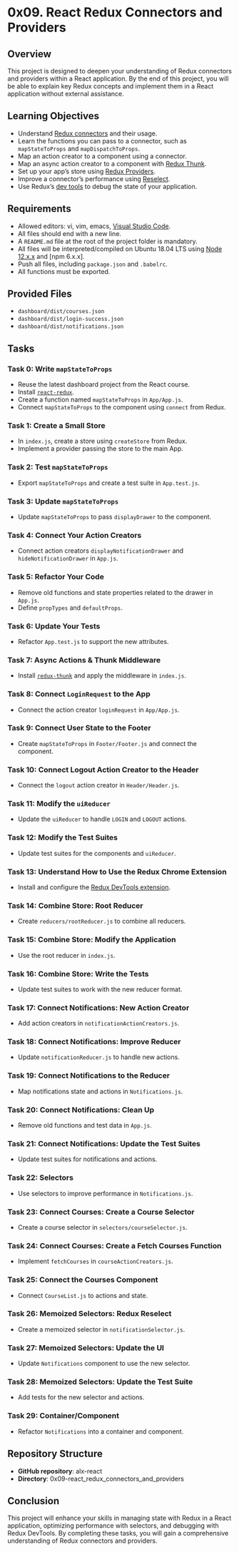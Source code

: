 # 0x09. React Redux Connectors and Providers

## Overview

This project is designed to deepen your understanding of Redux connectors and providers within a React application. By the end of this project, you will be able to explain key Redux concepts and implement them in a React application without external assistance.

## Learning Objectives

- Understand [Redux connectors](https://react-redux.js.org/api/connect) and their usage.
- Learn the functions you can pass to a connector, such as `mapStateToProps` and `mapDispatchToProps`.
- Map an action creator to a component using a connector.
- Map an async action creator to a component with [Redux Thunk](https://redux-toolkit.js.org/api/createAsyncThunk).
- Set up your app’s store using [Redux Providers](https://react-redux.js.org/api/provider).
- Improve a connector’s performance using [Reselect](https://github.com/reduxjs/reselect).
- Use Redux’s [dev tools](https://chrome.google.com/webstore/detail/redux-devtools/lmhkpmbekcpmfncggjmhcmjkmfikpibp?hl=en) to debug the state of your application.

## Requirements

- Allowed editors: vi, vim, emacs, [Visual Studio Code](https://code.visualstudio.com/).
- All files should end with a new line.
- A `README.md` file at the root of the project folder is mandatory.
- All files will be interpreted/compiled on Ubuntu 18.04 LTS using [Node 12.x.x](https://nodejs.org/en/blog/release/v12.0.0/) and [npm 6.x.x].
- Push all files, including `package.json` and `.babelrc`.
- All functions must be exported.

## Provided Files

- `dashboard/dist/courses.json`
- `dashboard/dist/login-success.json`
- `dashboard/dist/notifications.json`

## Tasks

### Task 0: Write `mapStateToProps`

- Reuse the latest dashboard project from the React course.
- Install [`react-redux`](https://www.npmjs.com/package/react-redux).
- Create a function named `mapStateToProps` in `App/App.js`.
- Connect `mapStateToProps` to the component using `connect` from Redux.

### Task 1: Create a Small Store

- In `index.js`, create a store using `createStore` from Redux.
- Implement a provider passing the store to the main App.

### Task 2: Test `mapStateToProps`

- Export `mapStateToProps` and create a test suite in `App.test.js`.

### Task 3: Update `mapStateToProps`

- Update `mapStateToProps` to pass `displayDrawer` to the component.

### Task 4: Connect Your Action Creators

- Connect action creators `displayNotificationDrawer` and `hideNotificationDrawer` in `App.js`.

### Task 5: Refactor Your Code

- Remove old functions and state properties related to the drawer in `App.js`.
- Define `propTypes` and `defaultProps`.

### Task 6: Update Your Tests

- Refactor `App.test.js` to support the new attributes.

### Task 7: Async Actions & Thunk Middleware

- Install [`redux-thunk`](https://www.npmjs.com/package/redux-thunk) and apply the middleware in `index.js`.

### Task 8: Connect `LoginRequest` to the App

- Connect the action creator `loginRequest` in `App/App.js`.

### Task 9: Connect User State to the Footer

- Create `mapStateToProps` in `Footer/Footer.js` and connect the component.

### Task 10: Connect Logout Action Creator to the Header

- Connect the `logout` action creator in `Header/Header.js`.

### Task 11: Modify the `uiReducer`

- Update the `uiReducer` to handle `LOGIN` and `LOGOUT` actions.

### Task 12: Modify the Test Suites

- Update test suites for the components and `uiReducer`.

### Task 13: Understand How to Use the Redux Chrome Extension

- Install and configure the [Redux DevTools extension](https://chrome.google.com/webstore/detail/redux-devtools/lmhkpmbekcpmfncggjmhcmjkmfikpibp?hl=en).

### Task 14: Combine Store: Root Reducer

- Create `reducers/rootReducer.js` to combine all reducers.

### Task 15: Combine Store: Modify the Application

- Use the root reducer in `index.js`.

### Task 16: Combine Store: Write the Tests

- Update test suites to work with the new reducer format.

### Task 17: Connect Notifications: New Action Creator

- Add action creators in `notificationActionCreators.js`.

### Task 18: Connect Notifications: Improve Reducer

- Update `notificationReducer.js` to handle new actions.

### Task 19: Connect Notifications to the Reducer

- Map notifications state and actions in `Notifications.js`.

### Task 20: Connect Notifications: Clean Up

- Remove old functions and test data in `App.js`.

### Task 21: Connect Notifications: Update the Test Suites

- Update test suites for notifications and actions.

### Task 22: Selectors

- Use selectors to improve performance in `Notifications.js`.

### Task 23: Connect Courses: Create a Course Selector

- Create a course selector in `selectors/courseSelector.js`.

### Task 24: Connect Courses: Create a Fetch Courses Function

- Implement `fetchCourses` in `courseActionCreators.js`.

### Task 25: Connect the Courses Component

- Connect `CourseList.js` to actions and state.

### Task 26: Memoized Selectors: Redux Reselect

- Create a memoized selector in `notificationSelector.js`.

### Task 27: Memoized Selectors: Update the UI

- Update `Notifications` component to use the new selector.

### Task 28: Memoized Selectors: Update the Test Suite

- Add tests for the new selector and actions.

### Task 29: Container/Component

- Refactor `Notifications` into a container and component.

## Repository Structure

- **GitHub repository**: alx-react
- **Directory**: 0x09-react_redux_connectors_and_providers

## Conclusion

This project will enhance your skills in managing state with Redux in a React application, optimizing performance with selectors, and debugging with Redux DevTools. By completing these tasks, you will gain a comprehensive understanding of Redux connectors and providers.
